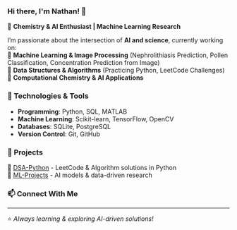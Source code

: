 ### Hi there, I'm Nathan! 👋  

🚀 **Chemistry & AI Enthusiast | Machine Learning Research**  

I’m passionate about the intersection of **AI and science**, currently working on:  
🔹 **Machine Learning & Image Processing** (Nephrolithiasis Prediction, Pollen Classification, Concentration Prediction from Image)  
🔹 **Data Structures & Algorithms** (Practicing Python, LeetCode Challenges)  
🔹 **Computational Chemistry & AI Applications**  

### 🔧 Technologies & Tools  
- **Programming**: Python, SQL, MATLAB  
- **Machine Learning**: Scikit-learn, TensorFlow, OpenCV  
- **Databases**: SQLite, PostgreSQL  
- **Version Control**: Git, GitHub  

### 📂 Projects  
📌 [DSA-Python](https://github.com/nathan/DSA-Python) - LeetCode & Algorithm solutions in Python  
📌 [ML-Projects](https://github.com/nathan/ML-Projects) - AI models & data-driven research  

### 📫 Connect With Me  
<!-- [![LinkedIn](https://img.shields.io/badge/LinkedIn-Connect-blue?style=flat&logo=linkedin)](https://linkedin.com/in/your-profile)  
[![LeetCode](https://img.shields.io/badge/LeetCode-Profile-orange?style=flat&logo=leetcode)](https://leetcode.com/your-profile)  
-->
---
⭐ *Always learning & exploring AI-driven solutions!*  


